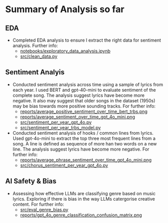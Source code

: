 # Summary of Analysis so far


## EDA

* Completed EDA analysis to ensure I extract the right data for sentiment analysis. Further info:
    * [notebooks/exploratory_data_analysis.ipynb](https://github.com/wanyakrecipes/lyrical_sentiment/blob/main/notebooks/exploratory_data_analysis.ipynb)
    * [src/clean_data.py](https://github.com/wanyakrecipes/lyrical_sentiment/blob/main/src/clean_data.py)


## Sentiment Analyis

* Conducted sentiment analysis across time using a sample of lyrics from each year. I used BERT and gpt-40-mini to evaluate sentiment of the complete song. The analysis suggest lyrics have become more negative. It also may suggest that older songs in the dataset (1950s) may be bias towards more positive sounding tracks. For further info:
    * [reports/average_positive_sentiment_over_time_bert_trbs.png](https://github.com/wanyakrecipes/lyrical_sentiment/blob/main/reports/average_positive_sentiment_over_time_bert_trbs.png)
    * [reports/average_sentiment_over_time_gpt_4o_mini.png](https://github.com/wanyakrecipes/lyrical_sentiment/blob/main/reports/average_sentiment_over_time_gpt_4o_mini.png)
    * [src/sentiment_per_year_gpt_4o.py](https://github.com/wanyakrecipes/lyrical_sentiment/blob/main/src/sentiment_per_year_gpt_4o.py)
    * [src/sentiment_per_year_trbs_model.py](https://github.com/wanyakrecipes/lyrical_sentiment/blob/main/src/sentiment_per_year_trbs_model.py)
* Conducted sentiment analysis of hooks / common lines from lyrics. Used gpt-4o-mini to extract the top three most frequent lines from a song. A line is defined as sequence of more han two words on a new line. The analysis suggest lyrics have become more negative. For further info:
    * [reports/average_phrase_sentiment_over_time_gpt_4o_mini.png](https://github.com/wanyakrecipes/lyrical_sentiment/blob/main/reports/average_phrase_sentiment_over_time_gpt_4o_mini.png)
    * [src/chorus_sentiment_per_year_gpt_4o.py](https://github.com/wanyakrecipes/lyrical_sentiment/blob/main/src/chorus_sentiment_per_year_gpt_4o.py)


## AI Safety & Bias
* Assessing how effective LLMs are classifying genre based on music lyrics. Exploring if there is bias in the way LLMs catergorise creative content. For further info:
    * [src/eval_genre_bias.py](https://github.com/wanyakrecipes/lyrical_sentiment/blob/main/src/eval_genre_bias.py)
    * [reports/gpt_4o_genre_classification_confusion_matrix.png](https://github.com/wanyakrecipes/lyrical_sentiment/blob/main/reports/gpt_4o_genre_classification_confusion_matrix.png)
